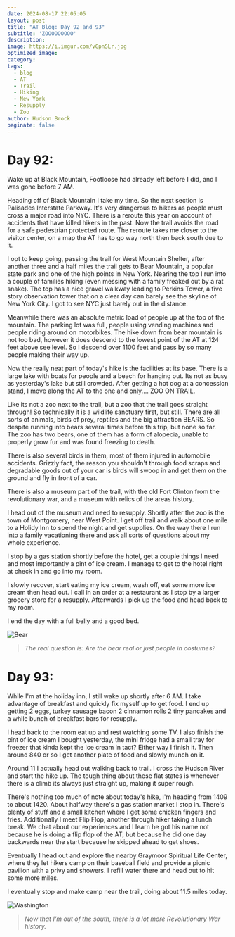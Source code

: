 ```yaml
---
date: 2024-08-17 22:05:05
layout: post
title: "AT Blog: Day 92 and 93"
subtitle: 'ZOOOOOOOOO'
description:
image: https://i.imgur.com/vGpnSLr.jpg
optimized_image: 
category:
tags:
  - blog
  - AT
  - Trail
  - Hiking
  - New York
  - Resupply
  - Zoo
author: Hudson Brock
paginate: false
---
```


# Day 92:

Wake up at Black Mountain, Footloose had already left before I did, and I was gone before 7 AM.

Heading off of Black Mountain I take my time. So the next section is Palisades Interstate Parkway. It's very dangerous to hikers as people must cross a major road into NYC. There is a reroute this year on account of accidents that have killed hikers in the past. Now the trail avoids the road for a safe pedestrian protected route. The reroute takes me closer to the visitor center, on a map the AT has to go way north then back south due to it.

I opt to keep going, passing the trail for West Mountain Shelter, after another three and a half miles the trail gets to Bear Mountain, a popular state park and one of the high points in New York. Nearing the top I run into a couple of families hiking (even messing with a family freaked out by a rat snake). The top has a nice gravel walkway leading to Perkins Tower, a five story observation tower that on a clear day can barely see the skyline of New York City. I got to see NYC just barely out in the distance.

Meanwhile there was an absolute metric load of people up at the top of the mountain. The parking lot was full, people using vending machines and people riding around on motorbikes. The hike down from bear mountain is not too bad, however it does descend to the lowest point of the AT at 124 feet above see level. So I descend over 1100 feet and pass by so many people making their way up.

Now the really neat part of today's hike is the facilities at its base. There is a large lake with boats for people and a beach for hanging out. Its not as busy as yesterday's lake but still crowded. After getting a hot dog at a concession stand, I move along the AT to the one and only.... ZOO ON TRAIL.

Like its not a zoo next to the trail, but a zoo that the trail goes straight through! So technically it is a wildlife sanctuary first, but still. There are all sorts of animals, birds of prey, reptiles and the big attraction BEARS. So despite running into bears several times before this trip, but none so far. The zoo has two bears, one of them has a form of alopecia, unable to properly grow fur and was found freezing to death. 

There is also several birds in them, most of them injured in automobile accidents. Grizzly fact, the reason you shouldn't through food scraps and degradable goods out of your car is birds will swoop in and get them on the ground and fly in front of a car.

There is also a museum part of the trail, with the old Fort Clinton from the revolutionary war, and a museum with relics of the areas history. 

I head out of the museum and need to resupply. Shortly after the zoo is the town of Montgomery, near West Point. I get off trail and walk about one mile to a Holidy Inn to spend the night and get supplies. On the way there I run into a family vacationing there and ask all sorts of questions about my whole experience.

I stop by a gas station shortly before the hotel, get a couple things I need and most importantly a pint of ice cream. I manage to get to the hotel right at check in and go into my room.

I slowly recover, start eating my ice cream, wash off, eat some more ice cream then head out. I call in an order at a restaurant as I stop by a larger grocery store for a resupply. Afterwards I pick up the food and head back to my room.

I end the day with a full belly and a good bed.

![Bear](https://i.imgur.com/Nd9jdP8.jpg "The real question is: Are the bear real or just people in costumes?")

>*The real question is: Are the bear real or just people in costumes?*

# Day 93:

While I'm at the holiday inn, I still wake up shortly after 6 AM. I take advantage of breakfast and quickly fix myself up to get food. I end up getting 2 eggs, turkey sausage bacon 2 cinnamon rolls 2 tiny pancakes and a while bunch of breakfast bars for resupply.

I head back to the room eat up and rest watching some TV. I also finish the pint of ice cream I bought yesterday, the mini fridge had a small tray for freezer that kinda kept the ice cream in tact? Either way I finish it. Then around 840 or so I get another plate of food and slowly munch on it.

Around 11 I actually head out walking back to trail. I cross the Hudson River and start the hike up. The tough thing about these flat states is whenever there is a climb its always just straight up, making it super rough. 

There's nothing too much of note about today's hike, I'm heading from 1409 to about 1420. About halfway there's a gas station market I stop in. There's plenty of stuff and a small kitchen where I get some chicken fingers and fries. Additionally I meet Flip Flop, another through hiker taking a lunch break. We chat about our experiences and I learn he got his name not because he is doing a flip flop of the AT, but because he did one day backwards near the start because he skipped ahead to get shoes.

Eventually I head out and explore the nearby Graymoor Spiritual Life Center, where they let hikers camp on their baseball field and provide a picnic pavilion with a privy and showers. I refill water there and head out to hit some more miles.

I eventually stop and make camp near the trail, doing about 11.5 miles today.

![Washington](https://i.imgur.com/H4ZOEIK.jpg "Now that I'm out of the south, there is a lot more Revolutionary War history.")

>*Now that I'm out of the south, there is a lot more Revolutionary War history.*
